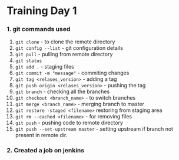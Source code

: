 # Training Day 1
### 1. git commands used
1. `git clone` - to clone the remote directory
2. `git config --list` - git configuration details
3. `git pull` - pulling from remote directory
4. `git status` 
5. `git add .` - staging files
6. `git commit -m "message"` - commiting changes
7. `git tag <relases_version>` - adding a tag
8. `git push origin <relases_version>` - pushing the tag
9. `git branch` - checking all the branches
10. `git checkout <branch_name>` - to switch branches
11. `git merge <branch_name>` - merging branch to master
12. `git restore -staged <filename>` restoring from staging area
13. `git rm --cached <filename>` - for removing files
14. `git push` - pushing code to remote directory
15. `git push --set-upstream master` - setting upstream if branch not present in remote dir.

### 2. Created a job on jenkins

